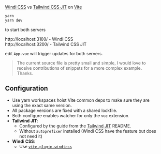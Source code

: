 [Windi CSS](https://github.com/windicss/windicss) vs [Tailwind CSS JIT](https://github.com/tailwindlabs/tailwindcss-jit) on [Vite](https://github.com/vitejs/vite)

```bash
yarn
yarn dev
```

to start both servers

http://localhost:3100/ - Windi CSS<br>
http://localhost:3200/ - Tailwind CSS JIT

edit `App.vue` will trigger updates for both servers.

> The current source file is pretty small and simple, I would love to receive contributions of snippets for a more complex example. Thanks.

## Configuration

- Use yarn workspaces hoist Vite common deps to make sure they are using the exact same version. 
- All package versions are fixed with a shared lockfile.
- Both configure enables watcher for only the `vue` extension.
- **Tailwind JIT**: 
  - Configured by the guide from the [Tailwind JIT](https://github.com/tailwindlabs/tailwindcss-jit) README.
  - Without `autoprefixer` installed (Windi CSS have the feature but does not need it)
- **Windi CSS**:
  - Use [`vite-plugin-windicss`](https://github.com/windicss/vite-plugin-windicss)
